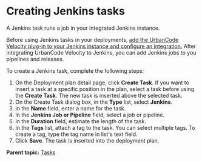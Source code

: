 # Creating Jenkins tasks

A Jenkins task runs a job in your integrated Jenkins instance.

Before using Jenkins tasks in your deployments, [add the UrbanCode Velocity plug-in to your Jenkins instance and configure an integration.](../../com.ibm.uvelocity.doc/topics/t_integration_Jenkins.md#) After integrating UrbanCode Velocity to Jenkins, you can add Jenkins jobs to you pipelines and releases.

To create a Jenkins task, complete the following steps:

1.   On the Deployment plan detail page, click **Create Task**. If you want to insert a task at a specific position in the plan, select a task before using the **Create Task**. The new task is inserted above the selected task.
2.   On the Create Task dialog box, in the **Type** list, select **Jenkins**. 
3.   In the **Name** field, enter a name for the task. 
4.   In the **Jenkins Job or Pipeline** field, select a job or pipeline. 
5.   In the **Duration** field, estimate the length of the task. 
6.   In the **Tags** list, attach a tag to the task. You can select multiple tags. To create a tag, type the tag name in list's text field.
7.   Click **Save**. The task is inserted into the deployment plan.

**Parent topic:** [Tasks](../../com.ibm.crelease.doc/topics/cr_task_ov.md)


